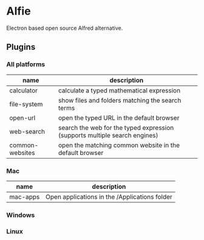 # Alfie

Electron based open source Alfred alternative.

## Plugins

### All platforms

| name            | description                                                                |
| --------------- | -------------------------------------------------------------------------- |
| calculator      | calculate a typed mathematical expression                                  |
| file-system     | show files and folders matching the search terms                           |
| open-url        | open the typed URL in the default browser                                  |
| web-search      | search the web for the typed expression (supports multiple search engines) |
| common-websites | open the matching common website in the default browser                    |

### Mac

| name     | description                                   |
| -------- | --------------------------------------------- |
| mac-apps | Open applications in the /Applications folder |

### Windows

### Linux
